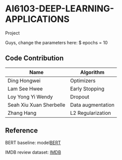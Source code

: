 # AI6103-DEEP-LEARNING-APPLICATIONS
Project

Guys, change the parameters here:
$ epochs = 10

## Code Contribution
| Name  | Algorithm |
| ------------- | ------------- |
| Ding Hongwei  | Optimizers  |
| Lam See Hwee  | Early Stopping  |
|Loy Yong Yi Wendy|Dropout|
|Seah Xiu Xuan Sherbelle|Data augmentation|
|Zhang Hang|L2 Regularization|

## Reference
BERT baseline: model[BERT]()

IMDB review dataset: [IMDB](https://www.kaggle.com/code/houssemayed/imdb-sentiment-classification-with-bert/data)
